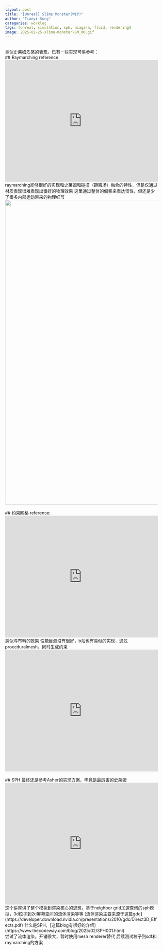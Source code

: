 ```yaml
---
layout: post
title: "[Unreal] Slime Monster(WIP)"
author: "Tianyi Song"
categories: worklog
tags: [unreal, simulation, sph, niagara, fluid, rendering]
image: 2025-02-25-slime-monster\SM_00.gif
---
```


<br>
类似史莱姆质感的表现，已有一些实现可供参考：  
<br>
## Raymarching  
reference:  
<iframe width="100%"  height="400" src="https://www.youtube.com/embed/grmZ0I5-CgA" frameborder="0" allowfullscreen style="display:block; margin:auto;"></iframe>  
raymarching能够很好的实现和史莱姆和碰撞（距离场）融合的特性，但是仅通过材质表现很难表现出很好的物理效果  
这里通过整体的偏移来表达惯性，但还是少了很多内部运动带来的物理细节  
<img src="{{ site.url }}/assets\img\2025-02-25-slime-monster\SM_01.gif" width="1000" 
style="display:block; margin:auto;">  

<br>
## 约束网格  
reference:  
<iframe width="100%"  height="400" src="https://www.youtube.com/embed/6TFpEDKANZY" frameborder="0" allowfullscreen style="display:block; margin:auto;"></iframe>  
类似与布料的效果  
性能目测没有很好，b站也有类似的实现，通过proceduralmesh，同时生成约束  
<iframe width="100%"  height="400" src="https://player.bilibili.com/player.html?bvid=BV1wY411r7Bf&page=1" frameborder="0" allowfullscreen style="display:block; margin:auto;"></iframe>  

<br>
## SPH  
最终还是参考Asher的实现方案，毕竟是最厉害的史莱姆  

<iframe width="100%"  height="400" src="https://www.youtube.com/embed/-cKgZrrBJ2w" frameborder="0" allowfullscreen style="display:block; margin:auto;"></iframe>  
这个讲座讲了整个模拟到渲染核心的思想，基于neighbor grid加速查询的sph模拟，3d粒子到2d屏幕空间的流体渲染等等  
[流体渲染主要来源于这篇gdc](https://developer.download.nvidia.cn/presentations/2010/gdc/Direct3D_Effects.pdf)  
什么是SPH，[这篇blog有很好的介绍](https://www.thecodeway.com/blog/2025/02/SPH001.html)

<br>
尝试了流体渲染，开销很大，暂时使用mesh renderer替代  
后续测试粒子到sdf和raymarching的方案  